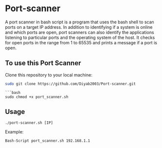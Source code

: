 # Port-scanner
A port scanner in bash script is a program that uses the bash shell to scan ports on a target IP address.
In addition to identifying if a system is online and which ports are open, port scanners can also identify the applications listening to particular ports and the operating system of the host.
It checks for open ports in the range from 1 to 65535 and prints a message if a port is open.


## To use this Port Scanner
Clone this repository to your local machine:
```bash
sudo git clone https://github.com/Diyab2003/Port-scanner.git
```
```
```bash
sudo chmod +x port_scanner.sh
```
## Usage
```
./port-scanner.sh [IP]
```
Example:
```bash
Bash-Script port_scanner.sh 192.168.1.1
```
